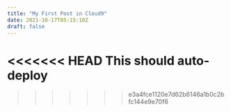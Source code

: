 ```yaml
---
title: "My First Post in Cloud9"
date: 2021-10-17T05:15:10Z
draft: false
---
```


<<<<<<< HEAD
This should auto-deploy
=======
>>>>>>> e3a4fce1120e7d62b6146a1b0c2bfc144e9e70f6

